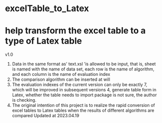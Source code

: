 # excelTable_to_Latex
help transform the excel table to a type of Latex table
========================================================
v1.0
1. Data in the same format as' text.xsl 'is allowed to be input, that is, sheet is named with the name of data set, each row is the name of algorithm, and each column is the name of evaluation index
2. The comparison algorithm can be inserted at will
3. The evaluation indexes of the current version can only be exactly 7, which will be improved in subsequent versions
4, generate table form in Latex, whether the table needs to import package is not sure, the author is checking.
5. The original intention of this project is to realize the rapid conversion of excel tables to Latex tables when the results of different algorithms are compared
Updated at 2023.04.19
